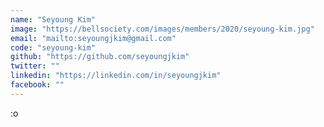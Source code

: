```yaml
---
name: "Seyoung Kim"
image: "https://bellsociety.com/images/members/2020/seyoung-kim.jpg"
email: "mailto:seyoungjkim@gmail.com"
code: "seyoung-kim"
github: "https://github.com/seyoungjkim"
twitter: ""
linkedin: "https://linkedin.com/in/seyoungjkim"
facebook: ""
---
```

:o